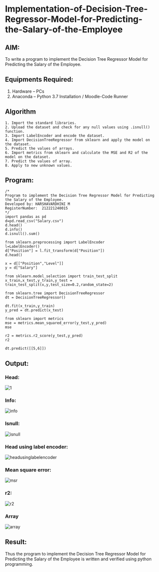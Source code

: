 # Implementation-of-Decision-Tree-Regressor-Model-for-Predicting-the-Salary-of-the-Employee

## AIM:
To write a program to implement the Decision Tree Regressor Model for Predicting the Salary of the Employee.

## Equipments Required:
1. Hardware – PCs
2. Anaconda – Python 3.7 Installation / Moodle-Code Runner

## Algorithm
```
1. Import the standard libraries.
2. Upload the dataset and check for any null values using .isnull() function.
3. Import LabelEncoder and encode the dataset.
4. Import DecisionTreeRegressor from sklearn and apply the model on the dataset.
5. Predict the values of arrays.
6. Import metrics from sklearn and calculate the MSE and R2 of the model on the dataset.
7. Predict the values of array.
8. Apply to new unknown values.
```

## Program:
```
/*
Program to implement the Decision Tree Regressor Model for Predicting the Salary of the Employee.
Developed by: HARSHAVARDHINI M
RegisterNumber:  212221240015
*/
import pandas as pd
d=pd.read_csv("Salary.csv")
d.head()
d.info()
d.isnull().sum()

from sklearn.preprocessing import LabelEncoder
l=LabelEncoder()
d["Position"] = l.fit_transform(d["Position"])
d.head()

x = d[["Position","Level"]]
y = d["Salary"]

from sklearn.model_selection import train_test_split
x_train,x_test,y_train,y_test = train_test_split(x,y,test_size=0.2,random_state=2)

from sklearn.tree import DecisionTreeRegressor
dt = DecisionTreeRegressor()

dt.fit(x_train,y_train)
y_pred = dt.predict(x_test)

from sklearn import metrics
mse = metrics.mean_squared_error(y_test,y_pred)
mse

r2 = metrics.r2_score(y_test,y_pred)
r2

dt.predict([[5,6]])

```

## Output:
### Head:
![1](https://user-images.githubusercontent.com/93427208/172994812-0f716708-5a1a-4d90-8ab6-6f3533abfb34.jpg)
### Info:

![info](https://user-images.githubusercontent.com/93427208/172994827-302d0bde-6f49-4573-99e0-9cfa2c592ce3.jpg)

### Isnull:
![isnull](https://user-images.githubusercontent.com/93427208/172994855-64374928-6e0c-40b9-9dbe-440ce30eb198.jpg)

### Head using label encoder:
![headusinglabelencoder](https://user-images.githubusercontent.com/93427208/172994945-f9c437cb-13ed-4016-b618-504c685e7725.jpg)

### Mean square error:
![msr](https://user-images.githubusercontent.com/93427208/172994996-3a6c25e5-705c-4d3c-9293-c2f420b02f41.jpg)

### r2:
![r2](https://user-images.githubusercontent.com/93427208/172995188-a43e367b-08af-4841-a5fa-a787c7a2936e.jpg)

### Array
![array](https://user-images.githubusercontent.com/93427208/172995194-599be72b-c2ff-4cac-8b36-05e0a16e716f.jpg)

## Result:
Thus the program to implement the Decision Tree Regressor Model for Predicting the Salary of the Employee is written and verified using python programming.
